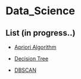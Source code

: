 # Data_Science

## List (in progress..)
- [Apriori Algorithm](https://github.com/vctr7/Data_Science/tree/master/apriori_algorithm)

- [Decision Tree](https://github.com/vctr7/Data_Science/tree/master/decision_tree)

- [DBSCAN](https://github.com/vctr7/Data_Science/tree/master/DBSCAN)
